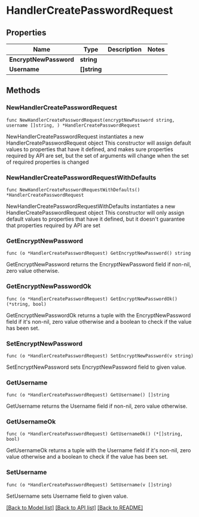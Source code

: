 # HandlerCreatePasswordRequest

## Properties

Name | Type | Description | Notes
------------ | ------------- | ------------- | -------------
**EncryptNewPassword** | **string** |  | 
**Username** | **[]string** |  | 

## Methods

### NewHandlerCreatePasswordRequest

`func NewHandlerCreatePasswordRequest(encryptNewPassword string, username []string, ) *HandlerCreatePasswordRequest`

NewHandlerCreatePasswordRequest instantiates a new HandlerCreatePasswordRequest object
This constructor will assign default values to properties that have it defined,
and makes sure properties required by API are set, but the set of arguments
will change when the set of required properties is changed

### NewHandlerCreatePasswordRequestWithDefaults

`func NewHandlerCreatePasswordRequestWithDefaults() *HandlerCreatePasswordRequest`

NewHandlerCreatePasswordRequestWithDefaults instantiates a new HandlerCreatePasswordRequest object
This constructor will only assign default values to properties that have it defined,
but it doesn't guarantee that properties required by API are set

### GetEncryptNewPassword

`func (o *HandlerCreatePasswordRequest) GetEncryptNewPassword() string`

GetEncryptNewPassword returns the EncryptNewPassword field if non-nil, zero value otherwise.

### GetEncryptNewPasswordOk

`func (o *HandlerCreatePasswordRequest) GetEncryptNewPasswordOk() (*string, bool)`

GetEncryptNewPasswordOk returns a tuple with the EncryptNewPassword field if it's non-nil, zero value otherwise
and a boolean to check if the value has been set.

### SetEncryptNewPassword

`func (o *HandlerCreatePasswordRequest) SetEncryptNewPassword(v string)`

SetEncryptNewPassword sets EncryptNewPassword field to given value.


### GetUsername

`func (o *HandlerCreatePasswordRequest) GetUsername() []string`

GetUsername returns the Username field if non-nil, zero value otherwise.

### GetUsernameOk

`func (o *HandlerCreatePasswordRequest) GetUsernameOk() (*[]string, bool)`

GetUsernameOk returns a tuple with the Username field if it's non-nil, zero value otherwise
and a boolean to check if the value has been set.

### SetUsername

`func (o *HandlerCreatePasswordRequest) SetUsername(v []string)`

SetUsername sets Username field to given value.



[[Back to Model list]](../README.md#documentation-for-models) [[Back to API list]](../README.md#documentation-for-api-endpoints) [[Back to README]](../README.md)


